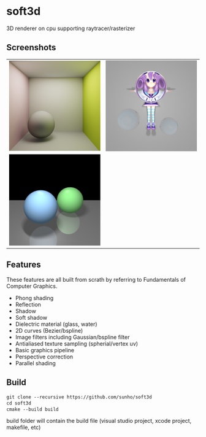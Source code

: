 # soft3d

3D renderer on cpu supporting raytracer/rasterizer

## Screenshots

|  | |
| :----: | :-----: |
| ![](resources/screen5.png) | ![](resources/screen.png) |
| ![](resources/screen3.png) |  |

## Features

These features are all built from scrath by referring to Fundamentals of Computer Graphics.
- Phong shading
- Reflection
- Shadow
- Soft shadow
- Dielectric material (glass, water)
- 2D curves (Bezier/bspline)
- Image filters including Gaussian/bspline filter
- Antialiased texture sampling (spherial/vertex uv)
- Basic graphics pipeline
- Perspective correction
- Parallel shading

## Build 
```
git clone --recursive https://github.com/sunho/soft3d
cd soft3d
cmake --build build
```
build folder will contain the build file (visual studio project, xcode project, makefile, etc)
